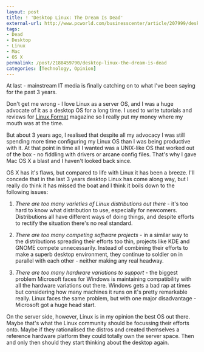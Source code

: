```yaml
---
layout: post
title: ! 'Desktop Linux: The Dream Is Dead'
external-url: http://www.pcworld.com/businesscenter/article/207999/desktop_linux_the_dream_is_dead.html?tk=hp_new
tags:
- Dead
- Desktop
- Linux
- Mac
- OS X
permalink: /post/2188459790/desktop-linux-the-dream-is-dead
categories: [Technology, Opinion]
---
```


At last - mainstream IT media is finally catching on to what I've been saying for the past 3 years.

Don't get me wrong - I love Linux as a server OS, and I was a huge advocate of it as a desktop OS for a long time. I used to write tutorials and reviews for [Linux Format][] magazine so I really put my money where my mouth was at the time.

But about 3 years ago, I realised that despite all my advocacy I was still spending more time configuring my Linux OS than I was being productive with it. At that point in time all I wanted was a UNIX-like OS that worked out of the box - no fiddling with drivers or arcane config files. That's why I gave Mac OS X a blast and I haven't looked back since.

OS X has it's flaws, but compared to life with Linux it has been a breeze. I'll concede that in the last 3 years desktop Linux has come along way, but I really do think it has missed the boat and I think it boils down to the following issues: 

1. *There are too many varieties of Linux distributions out there* - it's too hard to know what distribution to use, especially for newcomers. Distributions all have different ways of doing things, and despite efforts to rectify the situation there's no real standard.

2. *There are too many competing software projects* - in a similar way to the distributions spreading their efforts too thin, projects like KDE and GNOME compete unnecessarily. Instead of combining their efforts to make a superb desktop environment, they continue to soldier on in parallel with each other - neither making any real headway.

3. *There are too many hardware variations to support* - the biggest problem Microsoft faces for Windows is maintaining compatibility with all the hardware variations out there. Windows gets a bad rap at times but considering how many machines it runs on it's pretty remarkable really. Linux faces the same problem, but with one major disadvantage - Microsoft got a huge head start.

On the server side, however, Linux is in my opinion the best OS out there. Maybe that's what the Linux community should be focussing their efforts onto. Maybe if they rationalised the distros and created themselves a reference hardware platform they could totally own the server space. Then and only then should they start thinking about the desktop again.

[Linux Format]: http://www.linuxformat.com/
